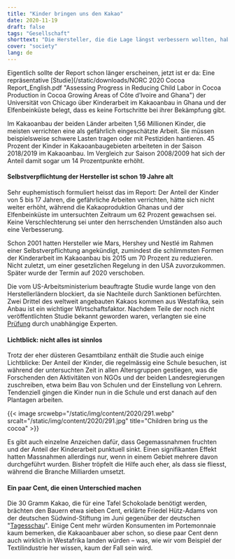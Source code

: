 ```yaml
---
title: "Kinder bringen uns den Kakao"
date: 2020-11-19
draft: false
tags: "Gesellschaft"
shorttext: "Die Hersteller, die die Lage längst verbessern wollten, haben ihr Ziel haushoch verfehlt."
cover: "society"
lang: de
---
```


Eigentlich sollte der Report schon länger erscheinen, jetzt ist er da: Eine repräsentative [Studie](/static/downloads/NORC 2020 Cocoa Report_English.pdf "Assessing Progress in Reducing Child Labor in Cocoa Production in Cocoa Growing Areas of Côte d’Ivoire and Ghana") der Universität von Chicago über Kinderarbeit im Kakaoanbau in Ghana und der Elfenbeinküste belegt, dass es keine Fortschritte bei ihrer Bekämpfung gibt.

Im Kakaoanbau der beiden Länder arbeiten 1,56 Millionen Kinder, die meisten verrichten eine als gefährlich eingeschätzte Arbeit. Sie müssen beispielsweise schwere Lasten tragen oder mit Pestiziden hantieren. 45 Prozent der Kinder in Kakaoanbaugebieten arbeiteten in der Saison 2018/2019 im Kakaoanbau. Im Vergleich zur Saison 2008/2009 hat sich der Anteil damit sogar um 14 Prozentpunkte erhöht.

#### Selbstverpflichtung der Hersteller ist schon 19 Jahre alt

Sehr euphemistisch formuliert heisst das im Report: Der Anteil der Kinder von 5 bis 17 Jahren, die gefährliche Arbeiten verrichten, hätte sich nicht weiter erhöht, während die Kakaoproduktion Ghanas und der Elfenbeinküste im untersuchten Zeitraum um 62 Prozent gewachsen sei. Keine Verschlechterung sei unter den herrschenden Umständen also auch eine Verbesserung.

Schon 2001 hatten Hersteller wie Mars, Hershey und Nestlé im Rahmen einer Selbstverpflichtung angekündigt, zumindest die schlimmsten Formen der Kinderarbeit im Kakaoanbau bis 2015 um 70 Prozent zu reduzieren. Nicht zuletzt, um einer gesetzlichen Regelung in den USA zuvorzukommen. Später wurde der Termin auf 2020 verschoben.

Die vom US-Arbeitsministerium beauftragte Studie wurde lange von den Herstellerländern blockiert, da sie Nachteile durch Sanktionen befürchten. Zwei Drittel des weltweit angebauten Kakaos kommen aus Westafrika, sein Anbau ist ein wichtiger Wirtschaftsfaktor. Nachdem Teile der noch nicht veröffentlichten Studie bekannt geworden waren, verlangten sie eine [Prüfung](https://www.reuters.com/article/us-cocoa-childlabour-ivorycoast-ghana-idUSKBN23J1M5 "U.S. report on child labour on West Africa cocoa farms faces review after criticism") durch unabhängige Experten.

#### Lichtblick: nicht alles ist sinnlos

Trotz der eher düsteren Gesamtbilanz enthält die Studie auch einige Lichtblicke: Der Anteil der Kinder, die regelmässig eine Schule besuchen, ist während der untersuchten Zeit in allen Altersgruppen gestiegen, was die Forschenden den Aktivitäten von NGOs und der beiden Landesregierungen zuschreiben, etwa beim Bau von Schulen und der Einstellung von Lehrern. Tendenziell gingen die Kinder nun in die Schule und erst danach auf den Plantagen arbeiten.

{{< image srcwebp="/static/img/content/2020/291.webp" srcalt="/static/img/content/2020/291.jpg" title="Children bring us the cocoa" >}}

Es gibt auch einzelne Anzeichen dafür, dass Gegemassnahmen fruchten und der Anteil der Kinderarbeit punktuell sinkt. Einen signifikanten Effekt hatten Massnahmen allerdings nur, wenn in einem Gebiet mehrere davon durchgeführt wurden. Bisher tröpfelt die Hilfe auch eher, als dass sie fliesst, während die Branche Milliarden umsetzt.

#### Ein paar Cent, die einen Unterschied machen

Die 30 Gramm Kakao, die für eine Tafel Schokolade benötigt werden, brächten den Bauern etwa sieben Cent, erklärte Friedel Hütz-Adams von der deutschen Südwind-Stiftung im Juni gegenüber der deutschen "[Tagesschau](https://www.tagesschau.de/ausland/kinderarbeit-kakao-101.html "Noch viel Kinderarbeit in der Schokolade")". Einige Cent mehr würden Konsumenten im Portemonnaie kaum bemerken, die Kakaoanbauer aber schon, so diese paar Cent denn auch wirklich in Westafrika landen würden – was, wie wir vom Beispiel der Textilindustrie her wissen, kaum der Fall sein wird.
